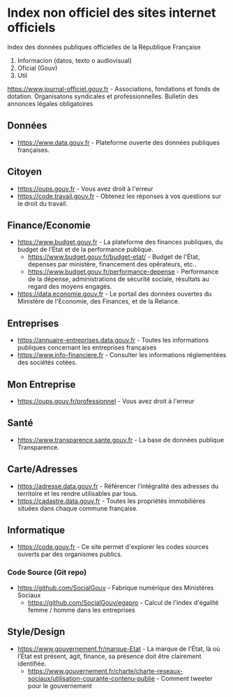 # Index non officiel des sites internet officiels
Index des données publiques officielles de la République Française

1. Informacion (datos, texto o audiovisual)
2. Oficial (Gouv)
3. Util

https://www.journal-officiel.gouv.fr - Associations, fondations et fonds de dotation. Organisatons syndicales et professionnelles. Bulletin des annonces légales obligatoires

## Données
- https://www.data.gouv.fr - Plateforme ouverte des données publiques françaises.

## Citoyen
- https://oups.gouv.fr - Vous avez droit à l'erreur
- https://code.travail.gouv.fr - Obtenez les réponses à vos questions sur le droit du travail.

## Finance/Economie
- https://www.budget.gouv.fr - La plateforme des finances publiques, du budget de l’État et de la performance publique.
  - https://www.budget.gouv.fr/budget-etat/ - Budget de l'État, depenses par ministère, financement des opérateurs, etc..
  - https://www.budget.gouv.fr/performance-depense - Performance de la dépense, administrations de sécurité sociale, résultats au regard des moyens engagés.
- https://data.economie.gouv.fr - Le portail des données ouvertes du Ministère de l'Economie, des Finances, et de la Relance.

## Entreprises
- https://annuaire-entreprises.data.gouv.fr - Toutes les informations publiques concernant les entreprises françaises
- https://www.info-financiere.fr - Consulter les informations réglementées des sociétés cotées.


## Mon Entreprise
- https://oups.gouv.fr/professionnel - Vous avez droit à l'erreur

## Santé
- https://www.transparence.sante.gouv.fr - La base de données publique Transparence.

## Carte/Adresses
- https://adresse.data.gouv.fr - Référencer l’intégralité des adresses du territoire et les rendre utilisables par tous.
- https://cadastre.data.gouv.fr - Toutes les propriétés immobilières situées dans chaque commune française.

## Informatique
- https://code.gouv.fr - Ce site permet d'explorer les codes sources ouverts par des organismes publics.

### Code Source (Git repo)
- https://github.com/SocialGouv - Fabrique numérique des Ministères Sociaux
  - https://github.com/SocialGouv/egapro - Calcul de l'index d'égalité femme / homme dans les entreprises


## Style/Design
- https://www.gouvernement.fr/marque-Etat - La marque de l'État, là où l’État est présent, agit, finance, sa présence doit être clairement identifiée.
  - https://www.gouvernement.fr/charte/charte-reseaux-sociaux/utilisation-courante-contenu-publie - Comment tweeter pour le gouvernement 



